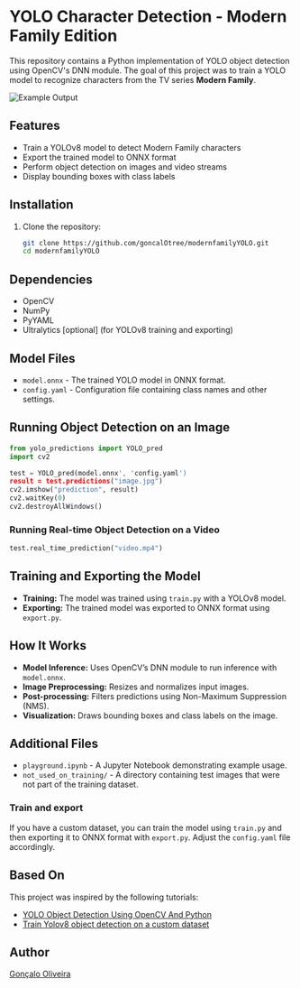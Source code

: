 # YOLO Character Detection - Modern Family Edition

This repository contains a Python implementation of YOLO object detection using OpenCV's DNN module. The goal of this project was to train a YOLO model to recognize characters from the TV series **Modern Family**.

![Example Output](example.gif)

## Features
- Train a YOLOv8 model to detect Modern Family characters
- Export the trained model to ONNX format
- Perform object detection on images and video streams
- Display bounding boxes with class labels

## Installation

1. Clone the repository:
   ```sh
   git clone https://github.com/goncalOtree/modernfamilyYOLO.git
   cd modernfamilyYOLO
   ```

## Dependencies
- OpenCV
- NumPy
- PyYAML
- Ultralytics [optional] (for YOLOv8 training and exporting)

## Model Files
- `model.onnx` - The trained YOLO model in ONNX format.
- `config.yaml` - Configuration file containing class names and other settings.

## Running Object Detection on an Image
```python
from yolo_predictions import YOLO_pred
import cv2

test = YOLO_pred(model.onnx', 'config.yaml')
result = test.predictions("image.jpg")
cv2.imshow("prediction", result)
cv2.waitKey(0)
cv2.destroyAllWindows()
```

### Running Real-time Object Detection on a Video
```python
test.real_time_prediction("video.mp4")
```

## Training and Exporting the Model
- **Training:** The model was trained using `train.py` with a YOLOv8 model.
- **Exporting:** The trained model was exported to ONNX format using `export.py`.

## How It Works
- **Model Inference:** Uses OpenCV’s DNN module to run inference with `model.onnx`.
- **Image Preprocessing:** Resizes and normalizes input images.
- **Post-processing:** Filters predictions using Non-Maximum Suppression (NMS).
- **Visualization:** Draws bounding boxes and class labels on the image.

## Additional Files
- `playground.ipynb` - A Jupyter Notebook demonstrating example usage.
- `not_used_on_training/` - A directory containing test images that were not part of the training dataset.

### Train and export
If you have a custom dataset, you can train the model using `train.py` and then exporting it to ONNX format with `export.py`. Adjust the `config.yaml` file accordingly.

## Based On
This project was inspired by the following tutorials:
- [YOLO Object Detection Using OpenCV And Python](https://www.youtube.com/watch?v=mRhQmRm_egc)
- [Train Yolov8 object detection on a custom dataset](https://www.youtube.com/watch?v=m9fH9OWn8YM)

## Author
[Gonçalo Oliveira](https://github.com/goncalOtree)















